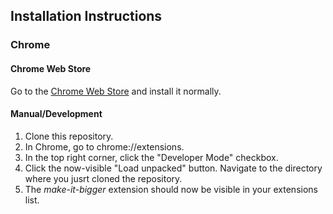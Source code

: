 ## Installation Instructions

### Chrome

#### Chrome Web Store

Go to the [Chrome Web Store](https://chrome.google.com/webstore/detail/crunchyroll-bigger-player/elmhfjhlecffodalffipmgpploaihjgh) and install it normally.

#### Manual/Development

1. Clone this repository.
2. In Chrome, go to chrome://extensions.
3. In the top right corner, click the "Developer Mode" checkbox.
4. Click the now-visible "Load unpacked" button. Navigate to the directory where you jusrt cloned the repository.
5. The _make-it-bigger_ extension should now be visible in your extensions list.
